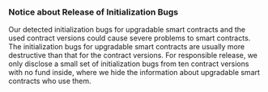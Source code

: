 ### Notice about Release of Initialization Bugs

Our detected initialization bugs for upgradable smart contracts and the used contract versions could cause severe problems to smart contracts.
The initialization bugs for upgradable smart contracts are usually more destructive than that for the contract versions.
For responsible release, we only disclose a small set of initialization bugs from ten contract versions with no fund inside, where we hide the information about upgradable smart contracts who use them.
